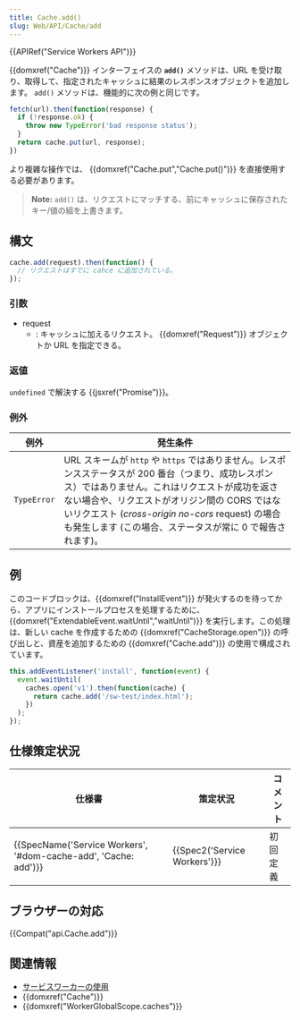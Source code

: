 ```yaml
---
title: Cache.add()
slug: Web/API/Cache/add
---
```


{{APIRef("Service Workers API")}}

{{domxref("Cache")}} インターフェイスの **`add()`** メソッドは、URL を受け取り、取得して、指定されたキャッシュに結果のレスポンスオブジェクトを追加します。 `add()` メソッドは、機能的に次の例と同じです。

```js
fetch(url).then(function(response) {
  if (!response.ok) {
    throw new TypeError('bad response status');
  }
  return cache.put(url, response);
})
```

より複雑な操作では、 {{domxref("Cache.put","Cache.put()")}} を直接使用する必要があります。

> **Note:**  `add()` は、リクエストにマッチする、前にキャッシュに保存されたキー/値の組を上書きます。

## 構文

```js
cache.add(request).then(function() {
  // リクエストはすでに cahce に追加されている。
});
```

### 引数

- request
  - : キャッシュに加えるリクエスト。 {{domxref("Request")}} オブジェクトか URL を指定できる。

### 返値

`undefined` で解決する {{jsxref("Promise")}}。

### 例外

| **例外**    | **発生条件**                                                                                                                                                                                                                                                                                                           |
| ----------- | ---------------------------------------------------------------------------------------------------------------------------------------------------------------------------------------------------------------------------------------------------------------------------------------------------------------------- |
| `TypeError` | URL スキームが `http` や `https` ではありません。レスポンスステータスが 200 番台（つまり、成功レスポンス）ではありません。これはリクエストが成功を返さない場合や、リクエストがオリジン間の CORS ではないリクエスト (_cross-origin no-cors_ request) の場合も発生します (この場合、ステータスが常に 0 で報告されます)。 |

## 例

このコードブロックは、{{domxref("InstallEvent")}} が発火するのを待ってから、アプリにインストールプロセスを処理するために、{{domxref("ExtendableEvent.waitUntil","waitUntil")}} を実行します。この処理は、新しい cache を作成するための {{domxref("CacheStorage.open")}} の呼び出しと、資産を追加するための {{domxref("Cache.add")}} の使用で構成されています。

```js
this.addEventListener('install', function(event) {
  event.waitUntil(
    caches.open('v1').then(function(cache) {
      return cache.add('/sw-test/index.html');
    })
  );
});
```

## 仕様策定状況

| 仕様書                                                                               | 策定状況                             | コメント |
| ------------------------------------------------------------------------------------ | ------------------------------------ | -------- |
| {{SpecName('Service Workers', '#dom-cache-add', 'Cache: add')}} | {{Spec2('Service Workers')}} | 初回定義 |

## ブラウザーの対応

{{Compat("api.Cache.add")}}

## 関連情報

- [サービスワーカーの使用](/ja/docs/Web/API/Service_Worker_API/Using_Service_Workers)
- {{domxref("Cache")}}
- {{domxref("WorkerGlobalScope.caches")}}
